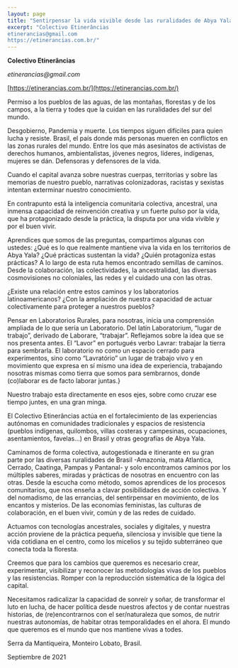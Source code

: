 ```yaml
---
layout: page
title: "Sentirpensar la vida vivible desde las ruralidades de Abya Yala"
excerpt: "Colectivo Etinerâncias
etinerancias@gmail.com
https://etinerancias.com.br/"
---
```


**Colectivo Etinerâncias**

_etinerancias@gmail.com_

[https://etinerancias.com.br/](https://etinerancias.com.br/)

Permiso a los pueblos de las aguas, de las montañas, florestas y de los campos, a la tierra y todes que la cuidan en las ruralidades del sur del mundo.

Desgobierno, Pandemia y muerte. Los tiempos siguen difíciles para quien lucha y resiste. Brasil, el país donde más personas mueren en conflictos en las zonas rurales del mundo. Entre los que más asesinatos de activistas de derechos humanos, ambientalistas, jóvenes negros, líderes, indígenas, mujeres se dán. Defensoras y defensores de la vida.

Cuando el capital avanza sobre nuestras cuerpas, territorias y sobre las memorias de nuestro pueblo, narrativas colonizadoras, racistas y sexistas intentan exterminar nuestro conocimiento.

En contrapunto está la inteligencia comunitaria colectiva, ancestral, una inmensa capacidad de reinvención creativa y un fuerte pulso por la vida, que ha protagonizado desde la práctica, la disputa por una vida vivible y por el buen vivir.

Aprendices que somos de las preguntas, compartimos algunas con ustedes: ¿Qué es lo que realmente mantiene viva la vida en los territorios de Abya Yala? ¿Qué prácticas sustentan la vida? ¿Quién protagoniza estas prácticas?
A lo largo de esta ruta hemos encontrado semillas de caminos. Desde la colaboración, las colectividades, la ancestralidad, las diversas cosmovisiones no coloniales, las redes y el cuidado una con las otras.

¿Existe una relación entre estos caminos y los laboratorios latinoamericanos? ¿Con la ampliación de nuestra capacidad de actuar colectivamente para proteger a nuestros pueblos?

Pensar en Laboratorios Rurales, para nosotras, inicia una comprensión ampliada de lo que sería un Laboratorio. Del latín Laboratorium, “lugar de trabajo”, derivado de Laborare, “trabajar”. Reflejamos sobre la idea que se nos presenta antes. El “Lavor” en portugués verbo Lavrar: trabajar la tierra para sembrarla. El laboratorio no como un espacio cerrado para experimentos, sino como “Lavratório” un lugar de trabajo vivo y en movimiento que expresa en sí mismo una idea de experiencia, trabajando nosotras mismas como tierra que somos para sembrarnos, donde (co)laborar es de facto laborar juntas.}

Nuestro trabajo esta directamente en esos ejes, sobre como cruzar ese tiempo juntes, en una gran minga.

El Colectivo Etinerâncias actúa en el fortalecimiento de las experiencias autónomas en comunidades tradicionales y espacios de resistencia (pueblos indígenas, quilombos, villas costeras y campesinas, ocupaciones, asentamientos, favelas...) en Brasil y otras geografías de Abya Yala.

Caminamos de forma colectiva, autogestionada e itinerante en su gran parte por las diversas ruralidades de Brasil -Amazonia, mata Atlantica, Cerrado, Caatinga, Pampas y Pantanal- y solo encontramos caminos por los múltiples saberes, miradas y prácticas de nosotras en encuentro con las otras. Desde la escucha como método, somos aprendices de los procesos comunitarios, que nos enseña a clavar posibilidades de acción colectiva. Y del nomadismo, de las errancias, del sentirpensar en movimiento, de los encantos y misterios. De las economías feministas, las culturas de colaboración, en el buen vivir, común y de las redes de cuidado. 

Actuamos con tecnologías ancestrales, sociales y digitales, y nuestra acción proviene de la práctica pequeña, silenciosa y invisible que tiene la vida cotidiana en el centro, como los micelios y su tejido subterráneo que conecta toda la floresta.

Creemos que para los cambios que queremos es necesario crear, experimentar, visibilizar y reconocer las metodologías vivas de los pueblos y las resistencias. Romper con la reproducción sistemática de la lógica del capital.

Necesitamos radicalizar la capacidad de sonreír y soñar, de transformar el luto en lucha, de hacer política desde nuestros afectos y de contar nuestras historias, de (re)encontrarnos con el ser/naturaleza que somos, de nutrir nuestras autonomías, de habitar otras temporalidades en el ahora. El mundo que queremos es el mundo que nos mantiene vivas a todes. 


Serra da Mantiqueira, Monteiro Lobato, Brasil. 

Septiembre de 2021
